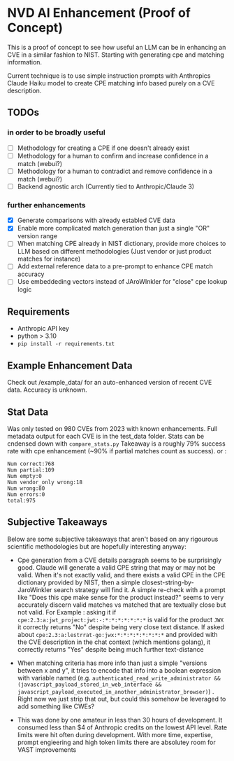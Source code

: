 # NVD AI Enhancement (Proof of Concept)

This is a proof of concept to see how useful an LLM can be in enhancing an CVE in a similar fashion to NIST.  Starting with generating cpe and matching information.

Current technique is to use simple instruction prompts with Anthropics Claude Haiku model to create CPE matching info based purely on a CVE description.

## TODOs

### in order to be broadly useful
- [ ] Methodology for creating a CPE if one doesn't already exist
- [ ] Methodology for a human to confirm and increase confidence in a match (webui?)
- [ ] Methodology for a human to contradict and remove confidence in a match (webui?)
- [ ] Backend agnostic arch (Currently tied to Anthropic/Claude 3)

### further enhancements
- [x] Generate comparisons with already establed CVE data 
- [x] Enable more complicated match generation than just a single "OR" version range
- [ ] When matching CPE already in NIST dictionary, provide more choices to LLM based on different methodologies (Just vendor or just product matches for instance)
- [ ] Add external reference data to a pre-prompt to enhance CPE match accuracy
- [ ] Use embeddeding vectors instead of JAroWInkler for "close" cpe lookup logic

## Requirements
- Anthropic API key
- python > 3.10
- `pip install -r requirements.txt`

## Example Enhancement Data
Check out /example_data/ for an auto-enhanced version of recent CVE data. Accuracy is unknown. 


## Stat Data

Was only tested on 980 CVEs from 2023 with known enhancements.  Full metadata output for each CVE is in the test_data folder. Stats can be cndensed down with `compare_stats.py`
Takeaway is a roughly 79% success rate with cpe enhancement (~90% if partial matches count as success). or :
```
Num correct:768
Num partial:109
Num empty:0
Num vendor_only wrong:18
Num wrong:80
Num errors:0
total:975
```

## Subjective Takeaways
Below are some subjective takeaways that aren't based on any rigourous scientific methodologies but are hopefully interesting anyway:

 
-  Cpe generation from a CVE details paragraph seems to be surprisingly good. Claude will generate a valid CPE string that may or may not be valid. When it's not exactly valid, and there exists a valid CPE in the CPE dictionary provided by NIST, then a simple closest-string-by-JaroWinkler search strategy will find it. A simple re-check with a prompt like "Does this cpe make sense for the product instead?" seems to very accurately discern valid matches vs matched that are textually close but not valid. For Example : asking it if `cpe:2.3:a:jwt_project:jwt:-:*:*:*:*:*:*:*` is valid for the product `JWX` it correctly returns "No" despite being very close text distance. If asked about `cpe:2.3:a:lestrrat-go:jwx:*:*:*:*:*:*:*:*` and provided with the CVE description in the chat context (which mentions golang), it correctly returns "Yes" despite being much further text-distance

- When matching criteria has more info than just a simple "versions between x and y", it tries to encode that info into a boolean expression with variable named (e.g. `authenticated_read_write_administrator && (javascript_payload_stored_in_web_interface && javascript_payload_executed_in_another_administrator_browser)`) . Right now we just strip that out, but could this somehow be leveraged to add something like CWEs? 

- This was done by one amateur in less than 30 hours of development. It consumed less than $4 of Anthropic credits on the lowest API level. Rate limits were hit often during development. With more time, expertise, prompt engieering and high token limits there are absolutey room for VAST improvements 

